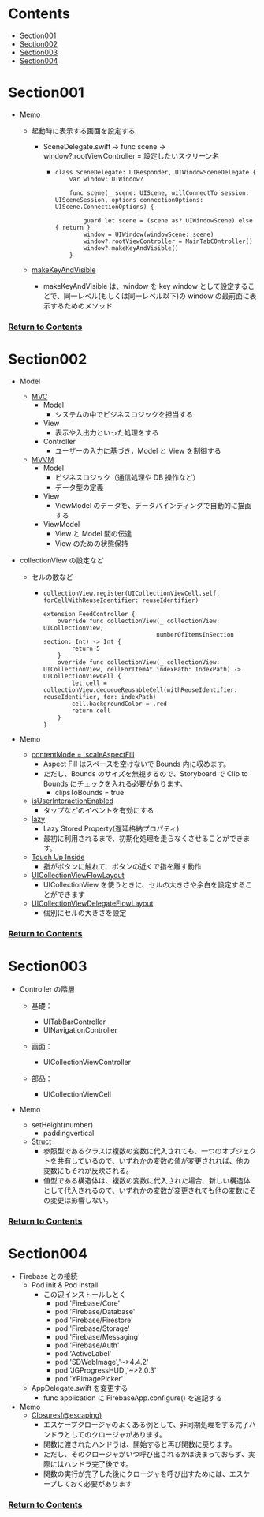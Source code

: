 <a id="contents"></a>

# Contents

- [Section001](#sec001)
- [Section002](#sec002)
- [Section003](#sec003)
- [Section004](#sec004)

<a id="sec001"></a>

# Section001

- Memo

  - 起動時に表示する画面を設定する

    - SceneDelegate.swift → func scene → window?.rootViewController = 設定したいスクリーン名

      - ```
        class SceneDelegate: UIResponder, UIWindowSceneDelegate {
            var window: UIWindow?

            func scene(_ scene: UIScene, willConnectTo session: UISceneSession, options connectionOptions: UIScene.ConnectionOptions) {

                guard let scene = (scene as? UIWindowScene) else { return }
                window = UIWindow(windowScene: scene)
                window?.rootViewController = MainTabCOntroller()
                window?.makeKeyAndVisible()
            }
        ```

  - [makeKeyAndVisible](https://yamatooo.blog/entry/2021/03/19/083000)
    - makeKeyAndVisible は、window を key window として設定することで、同一レベル(もしくは同一レベル以下)の window の最前面に表示するためのメソッド

### [Return to Contents](#contents)

<a id="sec002"></a>

# Section002

- Model

  - [MVC](https://qiita.com/s_emoto/items/975cc38a3e0de462966a)
    - Model
      - システムの中でビジネスロジックを担当する
    - View
      - 表示や入出力といった処理をする
    - Controller
      - ユーザーの入力に基づき，Model と View を制御する
  - [MVVM](https://qiita.com/s_emoto/items/b000a5c076f3d6076972)
    - Model
      - ビジネスロジック（通信処理や DB 操作など）
      - データ型の定義
    - View
      - ViewModel のデータを、データバインディングで自動的に描画する
    - ViewModel
      - View と Model 間の伝達
      - View のための状態保持

- collectionView の設定など

  - セルの数など

    - ```
      collectionView.register(UICollectionViewCell.self, forCellWithReuseIdentifier: reuseIdentifier)

      extension FeedController {
          override func collectionView(_ collectionView: UICollectionView,
                                      numberOfItemsInSection section: Int) -> Int {
              return 5
          }
          override func collectionView(_ collectionView: UICollectionView, cellForItemAt indexPath: IndexPath) -> UICollectionViewCell {
              let cell = collectionView.dequeueReusableCell(withReuseIdentifier: reuseIdentifier, for: indexPath)
              cell.backgroundColor = .red
              return cell
          }
      }
      ```

- Memo
  - [contentMode = .scaleAspectFill](https://qiita.com/Saayaman/items/a23519ff5a8ad287cf20)
    - Aspect Fill はスペースを空けないで Bounds 内に収めます。
    - ただし、Bounds のサイズを無視するので、Storyboard で Clip to Bounds にチェックを入れる必要があります。
      - clipsToBounds = true
  - [isUserInteractionEnabled](https://qiita.com/kurapy-n/items/8bdef3f444ebc1e48695)
    - タップなどのイベントを有効にする
  - [lazy](https://qiita.com/shiz/items/782979bd8a539c9d2291)
    - Lazy Stored Property(遅延格納プロパティ)
    - 最初に利用されるまで、初期化処理を走らなくさせることができます。
  - [Touch Up Inside](https://hajihaji-lemon.com/swift/uibutton_event/)
    - 指がボタンに触れて、ボタンの近くで指を離す動作
  - [UICollectionViewFlowLayout](https://uruly.xyz/%E3%80%90swift%E3%80%91-uicollectionviewflowlayout%E3%81%AE%E4%BD%99%E7%99%BD%E8%AA%BF%E6%95%B4%E3%81%AB%E3%81%A4%E3%81%84%E3%81%A6/)
    - UICollectionView を使うときに、セルの大きさや余白を設定することができます
  - [UICollectionViewDelegateFlowLayout](https://qiita.com/takehilo/items/dc478d2182595b8ae332)
    - 個別にセルの大きさを設定

### [Return to Contents](#contents)

<a id="sec003"></a>

# Section003

- Controller の階層

  - 基礎：
    - UITabBarController
    - UINavigationController
  - 画面：
    - UICollectionViewController
  - 部品：

    - UICollectionViewCell

- Memo
  - setHeight(number)
    - paddingvertical
  - [Struct](https://qiita.com/yuinchirn/items/98b568d595650eca3334)
    - 参照型であるクラスは複数の変数に代入されても、一つのオブジェクトを共有しているので、いずれかの変数の値が変更されれば、他の変数にもそれが反映される。
    - 値型である構造体は、複数の変数に代入された場合、新しい構造体として代入されるので、いずれかの変数が変更されても他の変数にその変更は影響しない。

### [Return to Contents](#contents)

<a id="sec004"></a>

# Section004

- Firebase との接続
  - Pod init & Pod install
    - この辺インストールしとく
      - pod 'Firebase/Core'
      - pod 'Firebase/Database'
      - pod 'Firebase/Firestore'
      - pod 'Firebase/Storage'
      - pod 'Firebase/Messaging'
      - pod 'Firebase/Auth'
      - pod 'ActiveLabel'
      - pod 'SDWebImage','~>4.4.2'
      - pod 'JGProgressHUD','~>2.0.3'
      - pod 'YPImagePicker'
  - AppDelegate.swift を変更する
    - func application に FirebaseApp.configure() を追記する
- Memo
  - [Closures(@escaping)](https://note.com/dngri/n/n9788f8aef35f)
    - エスケープクロージャのよくある例として、非同期処理をする完了ハンドラとしてのクロージャがあります。
    - 関数に渡されたハンドラは、開始すると再び関数に戻ります。
    - ただし、そのクロージャがいつ呼び出されるかは決まっておらず、実際にはハンドラ完了後です。
    - 関数の実行が完了した後にクロージャを呼び出すためには、エスケープしておく必要があります

### [Return to Contents](#contents)
